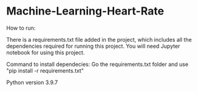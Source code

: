 # Machine-Learning-Heart-Rate

How to run:

There is a requirements.txt file added in the project, which includes all the dependencies required for running this project. You will need Jupyter notebook for using this project.

Command to install dependecies: Go the requirements.txt folder and use "pip install -r requirements.txt"

Python version 3.9.7
